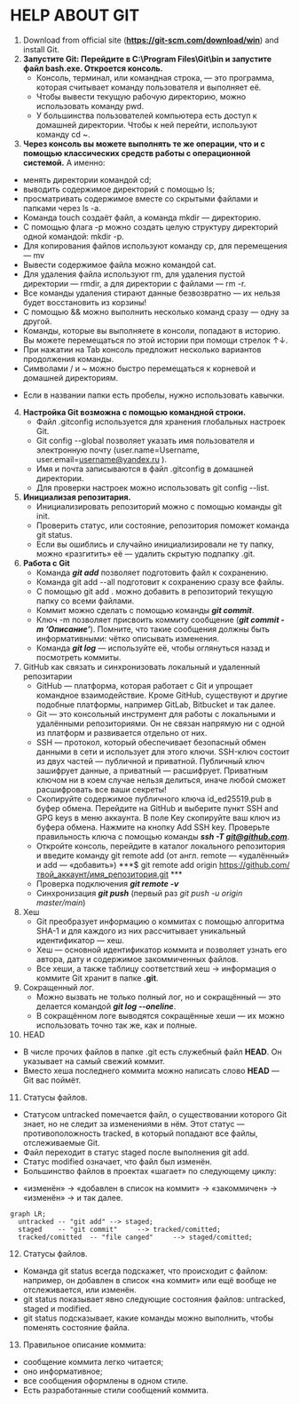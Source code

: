 # HELP ABOUT GIT


1. Download from official site (__https://git-scm.com/download/win__) and install Git.
2. **Запустите Git:  Перейдите в C:\Program Files\Git\bin и запустите файл bash.exe. Откроется консоль.**
   - Консоль, терминал, или командная строка, — это программа, которая считывает команду пользователя и выполняет её.
   - Чтобы вывести текущую рабочую директорию, можно использовать команду pwd.
   - У большинства пользователей компьютера есть доступ к домашней директории. Чтобы к ней перейти, используют команду cd ~.
3.  **Через консоль вы можете выполнять те же операции, что и с помощью классических средств работы с операционной системой.** А именно:
   - менять директории командой cd;
   - выводить содержимое директорий с помощью ls;
   - просматривать содержимое вместе со скрытыми файлами и папками через ls -a.
   - Команда touch создаёт файл, а команда mkdir — директорию.
   - С помощью флага -p можно создать целую структуру директорий одной командой: mkdir -p.
   - Для копирования файлов используют команду cp, для перемещения — mv
   - Вывести содержимое файла можно командой cat.
   - Для удаления файла используют rm, для удаления пустой директории — rmdir, а для директории с файлами — rm -r.
   - Все команды удаления стирают данные безвозвратно — их нельзя будет восстановить из корзины!
   - С помощью && можно выполнить несколько команд сразу — одну за другой.
   - Команды, которые вы выполняете в консоли, попадают в историю. Вы можете перемещаться по этой истории при помощи стрелок ↑↓.
   - При нажатии на Tab консоль предложит несколько вариантов продолжения команды.
   - Символами / и ~ можно быстро перемещаться к корневой и домашней директориям.
   * Если в названии папки есть пробелы, нужно использовать кавычки.
4. **Настройка Git возможна с помощью командной строки.**
   - Файл .gitconfig используется для хранения глобальных настроек Git.
   - Git config --global позволяет указать имя пользователя и электронную почту (user.name=Username, 
user.email=username@yandex.ru ).
   - Имя и почта записываются в файл .gitconfig в домашней директории.
   - Для проверки настроек можно использовать git config --list.
5. **Инициализая репозитария.**
   - Инициализировать репозиторий можно с помощью команды git init.
   - Проверить статус, или состояние, репозитория поможет команда git status.
   - Если вы ошиблись и случайно инициализировали не ту папку, можно «разгитить» её — удалить скрытую подпапку .git.
6. **Работа с Git**
   - Команда ***git add*** позволяет подготовить файл к сохранению.
   - Команда git add --all подготовит к сохранению сразу все файлы.
   - С помощью git add . можно добавить в репозиторий текущую папку со всеми файлами.
   - Коммит можно сделать с помощью команды ***git commit***.
   - Ключ -m позволяет присвоить коммиту сообщение (***git commit -m ‘Описание’***). 
Помните, что такие сообщения должны быть информативными: чётко описывать изменения.
   - Команда ***git log*** — используйте её, чтобы оглянуться назад и посмотреть коммиты.
7. GitHub как связать и синхронизовать локальный и удаленный репозитарии
   - GitHub — платформа, которая работает с Git и упрощает командное взаимодействие.
Кроме GitHub, существуют и другие подобные платформы, например GitLab, Bitbucket и так далее.
   - Git — это консольный инструмент для работы с локальными и удалёнными репозиториями. 
Он не связан напрямую ни с одной из платформ и развивается отдельно от них.
   - SSH — протокол, который обеспечивает безопасный обмен данными в сети и использует для этого ключи. 
SSH-ключ состоит из двух частей — публичной и приватной. 
Публичный ключ зашифрует данные, а приватный — расшифрует. Приватным ключом ни в коем случае нельзя делиться, 
иначе любой сможет расшифровать все ваши секреты!
   - Cкопируйте содержимое публичного ключа id_ed25519.pub в буфер обмена. Перейдите на GitHub и выберите пункт SSH and GPG keys в меню аккаунта.
В поле Key скопируйте ваш ключ из буфера обмена. Нажмите на кнопку Add SSH key. 
Проверьте правильность ключа с помощью команды ***ssh -T git@github.com***.
   - Откройте консоль, перейдите в каталог локального репозитория и введите команду git remote add (от англ. remote — «удалённый» и add — «добавить»)
***$ git remote add origin https://github.com/твой_аккаунт/имя_репозитория.git ***
   - Проверка подключения ***git remote -v***
   - Синхронизация ***git push*** (первый раз *git push -u origin master/main*)
8. Хеш
   - Git преобразует информацию о коммитах с помощью алгоритма SHA-1 и для каждого из них рассчитывает уникальный идентификатор — хеш.
   - Хеш — основной идентификатор коммита и позволяет узнать его автора, дату и содержимое закоммиченных файлов.
   - Все хеши, а также таблицу соответствий хеш → информация о коммите Git хранит в папке **.git**.
9. Сокращенный лог.
   - Можно вызвать не только полный лог, но и сокращённый — это делается командой ***git log --oneline***.
   - В сокращённом логе выводятся сокращённые хеши — их можно использовать точно так же, как и полные.
10. HEAD
   - В числе прочих файлов в папке .git есть служебный файл **HEAD**. Он указывает на самый свежий коммит.
   - Вместо хеша последнего коммита можно написать слово **HEAD** — Git вас поймёт.
11. Статусы файлов.
   - Статусом untracked помечается файл, о существовании которого Git знает, но не следит за изменениями в нём. 
Этот статус — противоположность tracked, в который попадают все файлы, отслеживаемые Git.
   - Файл переходит в статус staged после выполнения git add.
   - Статус modified означает, что файл был изменён.
   - Большинство файлов в проектах «шагает» по следующему циклу: 
* «изменён» → «добавлен в список на коммит» → «закоммичен» → «изменён» → и так далее.

```mermaid
graph LR;
  untracked -- "git add" --> staged;
  staged    -- "git commit"     --> tracked/comitted;
  tracked/comitted  -- "file canged"     --> staged/comitted;
```
12. Статусы файлов.
   - Команда git status всегда подскажет, что происходит с файлом: например, он добавлен в список «на коммит» или 
ещё вообще не отслеживается, или изменён.
   - git status показывает явно следующие состояния файлов: untracked, staged и modified.
   - git status подсказывает, какие команды можно выполнить, чтобы поменять состояние файла.
13. Правильное описание коммита:
   - сообщение коммита легко читается;
   - оно информативное;
   - все сообщения оформлены в одном стиле.
   - Есть разработанные стили сообщений коммита.